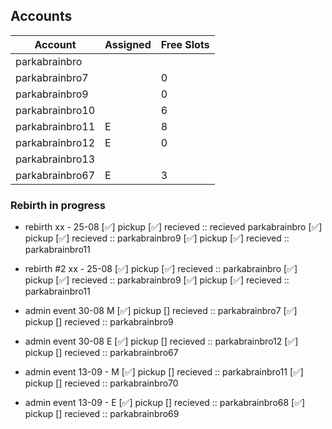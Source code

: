## Accounts

| Account           | Assigned      | Free Slots |
|-------------------|---------------|------------|
| parkabrainbro     |               |            | fuse machine
| parkabrainbro7    |               |     0      |
| parkabrainbro9    |               |     0      |
| parkabrainbro10   |               |     6      |
| parkabrainbro11   |     E         |     8      |
| parkabrainbro12   |     E         |     0      |
| parkabrainbro13   |               |            |
| parkabrainbro67   |     E         |     3      | 


### Rebirth in progress

- rebirth xx - 25-08
[✅] pickup [✅] recieved :: recieved parkabrainbro
[✅] pickup [✅] recieved :: parkabrainbro9
[✅] pickup [✅] recieved :: parkabrainbro11

- rebirth #2 xx - 25-08
[✅] pickup [✅] recieved :: parkabrainbro
[✅] pickup [✅] recieved :: parkabrainbro9
[✅] pickup [✅] recieved :: parkabrainbro11

- admin event 30-08 M
[✅] pickup [] recieved :: parkabrainbro7
[✅] pickup [] recieved :: parkabrainbro9

- admin event 30-08 E
[✅] pickup [] recieved :: parkabrainbro12
[✅] pickup [] recieved :: parkabrainbro67

- admin event 13-09 - M
[✅] pickup [] recieved :: parkabrainbro11
[✅] pickup [] recieved :: parkabrainbro70

- admin event 13-09 - E
[✅] pickup [] recieved :: parkabrainbro68
[✅] pickup [] recieved :: parkabrainbro69
